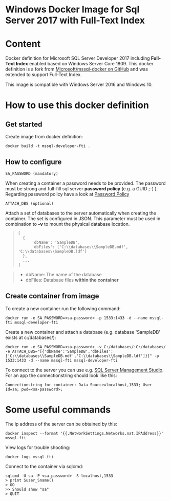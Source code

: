 # Windows Docker Image for Sql Server 2017 with Full-Text Index

# Content
Docker definition for Microsoft SQL Server Developer 2017 including **Full-Text Index** enabled based on Windows Server Core 1809. This docker definition is a fork from [Microsoft/mssql-docker on GitHub](https://github.com/Microsoft/mssql-docker) and was extended to support Full-Text Index.

This image is compatible with Windows Server 2016 and Windows 10.

# How to use this docker definition
## Get started
Create image from docker definition:
```
docker build -t mssql-developer-fti .
```
## How to configure
```
SA_PASSWORD (mandatory)
```
When creating a container a password needs to be provided. The password must be strong and full-fill sql server **password policy** (e.g. a GUID ;-) ). Regarding password policy have a look at [Password Policy](https://docs.microsoft.com/en-us/sql/relational-databases/security/password-policy?view=sql-server-2017)
```
ATTACH_DBS (optional)
```
Attach a set of databases to the server automatically when creating the container. The set is configured in JSON. This parameter must be used in combination to **-v** to mount the physical database location.
>```
>[
>   {
>       'dbName': 'SampleDB', 
>       'dbFiles': ['C:\\databases\\SampleDB.mdf', 'C:\\databases\\SampleDB.ldf']
>   },
>   ...
>]
>```

> - dbName: The name of the database
> - dbFiles: Database files **within the container**

## Create container from image
To create a new container run the following command:
```
docker run -e SA_PASSWORD=<sa-password> -p 1533:1433 -d --name mssql-fti mssql-developer-fti
```

Create a new container and attach a database (e.g. database 'SampleDB' exists at c:/databases/):
```
docker run -e SA_PASSWORD=<sa-password> -v C:/databases/:C:/databases/ -e ATTACH_DBS="[{'dbName':'SampleDB','dbFiles':['C:\\databases\\SampleDB.mdf','C:\\databases\\SampleDB.ldf']}]" -p 1533:1433 -d --name mssql-fti mssql-developer-fti
```

To connect to the server you can use e.g. [SQL Server Management Studio](https://docs.microsoft.com/en-us/sql/ssms/download-sql-server-management-studio-ssms?view=sql-server-2017).
For an app the connectionstring should look like this:
```
Connectionstring for container: Data Source=localhost,1533; User Id=sa; pwd=<sa-password>;
```

# Some useful commands
The ip address of the server can be obtained by this:
```
docker inspect --format '{{.NetworkSettings.Networks.nat.IPAddress}}' mssql-fti
```

View logs for trouble shooting:
```
docker logs mssql-fti
```

Connect to the container via sqlcmd:
```
sqlcmd -U sa -P <sa-password> -S localhost,1533
> print Suser_Sname()
> GO
>> Should show "sa"
> QUIT
```